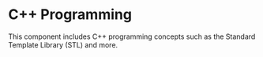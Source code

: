 # C++ Programming
This component includes C++ programming concepts such as the Standard Template Library (STL) and more.
